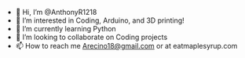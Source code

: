 - 👋 Hi, I’m @AnthonyR1218
- 👀 I’m interested in Coding, Arduino, and 3D printing!
- 🌱 I’m currently learning Python
- 💞️ I’m looking to collaborate on Coding projects
- 📫 How to reach me Arecino18@gmail.com or at eatmaplesyrup.com


